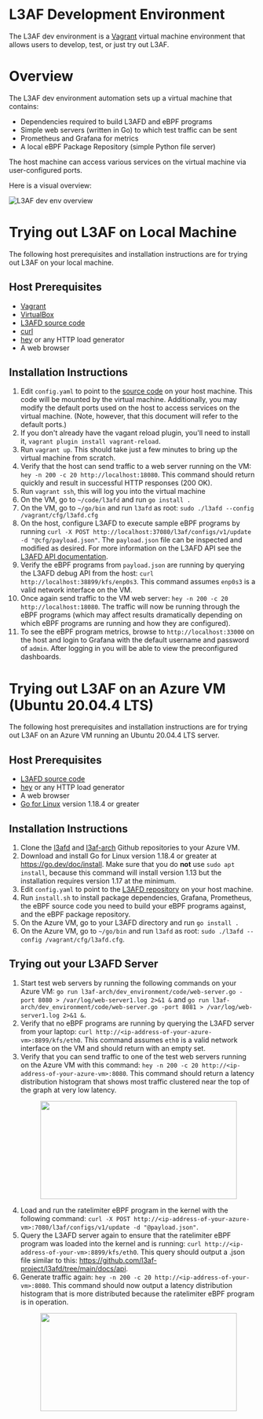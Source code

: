 # L3AF Development Environment

The L3AF dev environment is a [Vagrant](https://www.vagrantup.com/) virtual
machine environment that allows users to develop, test, or just try out L3AF.

# Overview

The L3AF dev environment automation sets up a virtual machine that contains:

* Dependencies required to build L3AFD and eBPF programs
* Simple web servers (written in Go) to which test traffic can be sent
* Prometheus and Grafana for metrics
* A local eBPF Package Repository (simple Python file server)

The host machine can access various services on the virtual machine via
user-configured ports.

Here is a visual overview:

![L3AF dev env overview](../images/L3AF_dev_env.png)

# Trying out L3AF on Local Machine
The following host prerequisites and installation instructions are for trying out L3AF on your local machine.

## Host Prerequisites

* [Vagrant](https://www.vagrantup.com/)
* [VirtualBox](https://www.virtualbox.org/)
* [L3AFD source code](https://github.com/l3af-project/l3afd)
* [curl](https://curl.se/)
* [hey](https://github.com/rakyll/hey) or any HTTP load generator
* A web browser

## Installation Instructions
1. Edit `config.yaml` to point to the [source code](https://github.com/l3af-project/l3afd) on your host machine. This
  code will be mounted by the virtual machine. Additionally, you may modify the
  default ports used on the host to access services on the virtual machine.
  (Note, however, that this document will refer to the default ports.)
2. If you don't already have the vagant reload plugin, you'll need to install it,
    `vagrant plugin install vagrant-reload`.
3. Run `vagrant up`. This should take just a few minutes to bring up the
  virtual machine from scratch.
4. Verify that the host can send traffic to a web server running on the VM:
  `hey -n 200 -c 20 http://localhost:18080`. This command should return quickly
  and result in successful HTTP responses (200 OK).
5. Run `vagrant ssh`, this will log you into the virtual machine
6. On the VM, go to `~/code/l3afd` and run `go install .`
7. On the VM, go to `~/go/bin` and run `l3afd` as root:
  `sudo ./l3afd --config /vagrant/cfg/l3afd.cfg`
8. On the host, configure L3AFD to execute sample eBPF programs by running
  `curl -X POST http://localhost:37080/l3af/configs/v1/update -d
  "@cfg/payload.json"`.  The `payload.json` file can be inspected and modified
  as desired. For more information on the L3AFD API see the [L3AFD API
  documentation](https://github.com/l3af-project/l3afd/tree/main/docs/api).
9. Verify the eBPF programs from `payload.json` are running by querying the
  L3AFD debug API from the host: `curl http://localhost:38899/kfs/enp0s3`. This
  command assumes `enp0s3` is a valid network interface on the VM.
10. Once again send traffic to the VM web server:
  `hey -n 200 -c 20 http://localhost:18080`. The traffic will now be running
  through the eBPF programs (which may affect results dramatically depending
  on which eBPF programs are running and how they are configured).
11. To see the eBPF program metrics, browse to `http://localhost:33000` on the
  host and login to Grafana with the default username and password of `admin`.
  After logging in you will be able to view the preconfigured dashboards.

# Trying out L3AF on an Azure VM (Ubuntu 20.04.4 LTS)
The following host prerequisites and installation instructions are for trying out L3AF on an Azure VM running an Ubuntu 20.04.4 LTS server.

## Host Prerequisites

* [L3AFD source code](https://github.com/l3af-project/l3afd)
* [hey](https://github.com/rakyll/hey) or any HTTP load generator
* A web browser
* [Go for Linux](https://go.dev/doc/install) version 1.18.4 or greater

## Installation Instructions
1. Clone the [l3afd](https://github.com/l3af-project/l3afd.git) and [l3af-arch](https://github.com/l3af-project/l3af-arch.git)
Github repositories to your Azure VM.
2. Download and install Go for Linux version 1.18.4 or greater at https://go.dev/doc/install. Make sure that you do **not** use `sudo apt install`,
because this command will install version 1.13 but the installation requires version 1.17 at the minimum.
3. Edit `config.yaml` to point to the [L3AFD repository](https://github.com/l3af-project/l3afd) on your host machine.
4. Run `install.sh` to install package dependencies, Grafana, Prometheus, the eBPF source code you need to build your eBPF programs against,
and the eBPF package repository.
5. On the Azure VM, go to your L3AFD directory and run `go install .`
6. On the Azure VM, go to `~/go/bin` and run `l3afd` as root:
  `sudo ./l3afd --config /vagrant/cfg/l3afd.cfg`.

## Trying out your L3AFD Server
1. Start test web servers by running the following commands on your Azure VM: `go run l3af-arch/dev_environment/code/web-server.go -port 8080 > /var/log/web-server1.log 2>&1 &` and `go run l3af-arch/dev_environment/code/web-server.go -port 8081 > /var/log/web-server1.log 2>&1 &`.
2. Verify that no eBPF programs are running by querying the
L3AFD server from your laptop: `curl http://<ip-address-of-your-azure-vm>:8899/kfs/eth0`. This
command assumes `eth0` is a valid network interface on the VM and should return with an empty set.
3. Verify that you can send traffic to one of the test web servers running on the Azure VM with this command:
`hey -n 200 -c 20 http://<ip-address-of-your-azure-vm>:8080`. This command should return a latency distribution histogram that shows
 most traffic clustered near the top of the graph at very low latency.<p align="center"><img src="https://user-images.githubusercontent.com/106849610/179866166-597bef0d-2f5f-4ae7-89ee-1acdda5fd060.png" width="400" height="200"/></p>
4. Load and run the ratelimiter eBPF program in the kernel with the following command: `curl -X POST http://<ip-address-of-your-azure-vm>:7080/l3af/configs/v1/update -d "@payload.json"`.
5. Query the L3AFD server again to ensure that the ratelimiter eBPF program was loaded into the kernel and is running: `curl http://<ip-address-of-your-vm>:8899/kfs/eth0`. This query should output a .json file similar to this: https://github.com/l3af-project/l3afd/tree/main/docs/api.
6. Generate traffic again: `hey -n 200 -c 20 http://<ip-address-of-your-vm>:8080`. This command should now output a latency distribution histogram that
is more distributed because the ratelimiter eBPF program is in operation.<p align="center"><img src="https://user-images.githubusercontent.com/106849610/179867246-406a2841-5a49-4102-b42c-e9cbf07ce2c3.png" width="400" height="200"/></p>
